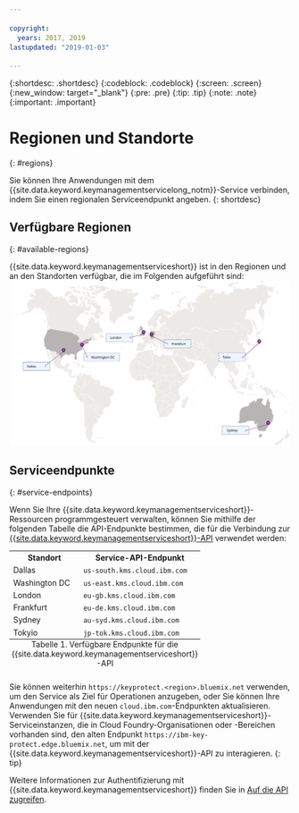 ```yaml
---

copyright:
  years: 2017, 2019
lastupdated: "2019-01-03"

---
```


{:shortdesc: .shortdesc}
{:codeblock: .codeblock}
{:screen: .screen}
{:new_window: target="_blank"}
{:pre: .pre}
{:tip: .tip}
{:note: .note}
{:important: .important}

# Regionen und Standorte
{: #regions}

Sie können Ihre Anwendungen mit dem {{site.data.keyword.keymanagementservicelong_notm}}-Service verbinden, indem Sie einen regionalen Serviceendpunkt angeben.
{: shortdesc}

## Verfügbare Regionen
{: #available-regions}

{{site.data.keyword.keymanagementserviceshort}} ist in den Regionen und an den Standorten verfügbar, die im Folgenden aufgeführt sind:
![Regionen, in denen der Key Protect-Service verfügbar ist](images/world-map_min.svg)

## Serviceendpunkte
{: #service-endpoints}

Wenn Sie Ihre {{site.data.keyword.keymanagementserviceshort}}-Ressourcen programmgesteuert verwalten, können Sie mithilfe der folgenden Tabelle die API-Endpunkte bestimmen, die für die Verbindung zur [{{site.data.keyword.keymanagementserviceshort}}-API](https://console.bluemix.net/apidocs/key-protect) verwendet werden: 

<table>
    <tr>
        <th>Standort</th>
        <th>Service-API-Endpunkt</th>
    </tr>
    <tr>
        <td>Dallas</td>
        <td>
            <code>us-south.kms.cloud.ibm.com</code>
        </td>
    </tr>
    <tr>
        <td>Washington DC</td>
        <td>
            <code>us-east.kms.cloud.ibm.com</code>
        </td>
    </tr>
    <tr>
        <td>London</td>
        <td>
            <code>eu-gb.kms.cloud.ibm.com</code>
        </td>
    </tr>
    <tr>
        <td>Frankfurt</td>
        <td>
            <code>eu-de.kms.cloud.ibm.com</code>
        </td>
    </tr>
    <tr>
        <td>Sydney</td>
        <td>
            <code>au-syd.kms.cloud.ibm.com</code>
        </td>
    </tr>
    <tr>
        <td>Tokyio</td>
        <td>
            <code>jp-tok.kms.cloud.ibm.com</code>
        </td>
    </tr>
    <caption style="caption-side:bottom;">Tabelle 1. Verfügbare Endpunkte für die {{site.data.keyword.keymanagementserviceshort}}-API</caption>
</table>

Sie können weiterhin `https://keyprotect.<region>.bluemix.net` verwenden, um den Service als Ziel für Operationen anzugeben, oder Sie können Ihre Anwendungen mit den neuen `cloud.ibm.com`-Endpunkten aktualisieren. Verwenden Sie für {{site.data.keyword.keymanagementserviceshort}}-Serviceinstanzen, die in Cloud Foundry-Organisationen oder -Bereichen vorhanden sind, den alten Endpunkt `https://ibm-key-protect.edge.bluemix.net`, um mit der {{site.data.keyword.keymanagementserviceshort}}-API zu interagieren.
{: tip}

Weitere Informationen zur Authentifizierung mit {{site.data.keyword.keymanagementserviceshort}} finden Sie in [Auf die API zugreifen](/docs/services/key-protect/access-api.html).
